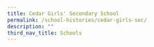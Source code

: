 ```yaml
---
title: Cedar Girls' Secondary School
permalink: /school-histories/cedar-girls-sec/
description: ""
third_nav_title: Schools
---
```


